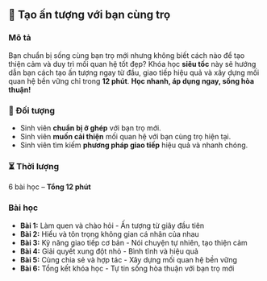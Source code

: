 ## 🌟 Tạo ấn tượng với bạn cùng trọ  

### Mô tả  
Bạn chuẩn bị sống cùng bạn trọ mới nhưng không biết cách nào để tạo thiện cảm và duy trì mối quan hệ tốt đẹp? Khóa học **siêu tốc** này sẽ hướng dẫn bạn cách tạo ấn tượng ngay từ đầu, giao tiếp hiệu quả và xây dựng mối quan hệ bền vững chỉ trong **12 phút**. **Học nhanh, áp dụng ngay, sống hòa thuận!**

### 🎯 Đối tượng  
- Sinh viên **chuẩn bị ở ghép** với bạn trọ mới.  
- Sinh viên **muốn cải thiện** mối quan hệ với bạn cùng trọ hiện tại.  
- Sinh viên tìm kiếm **phương pháp giao tiếp** hiệu quả và nhanh chóng.  

### ⏳ Thời lượng  
6 bài học – **Tổng 12 phút**  

### Bài học  
- **Bài 1:** Làm quen và chào hỏi - Ấn tượng từ giây đầu tiên  
- **Bài 2:** Hiểu và tôn trọng không gian cá nhân của nhau  
- **Bài 3:** Kỹ năng giao tiếp cơ bản - Nói chuyện tự nhiên, tạo thiện cảm  
- **Bài 4:** Giải quyết xung đột nhỏ - Bình tĩnh và hiệu quả  
- **Bài 5:** Cùng chia sẻ và hợp tác - Xây dựng mối quan hệ bền vững  
- **Bài 6:** Tổng kết khóa học - Tự tin sống hòa thuận với bạn trọ mới